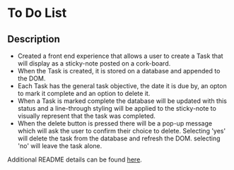 # To Do List

## Description

* Created a front end experience that allows a user to create a Task that will display as a sticky-note posted on a cork-board.
* When the Task is created, it is stored on a database and appended to the DOM.
* Each Task has the general task objective, the date it is due by, an opton to mark it complete and an option to delete it.
* When a Task is marked complete the database will be updated with this status and a line-through styling will be applied to the sticky-note to visually represent that the task was completed.
* When the delete button is pressed there will be a pop-up message which will ask the user to confirm their choice to delete. Selecting 'yes' will delete the task from the database and refresh the DOM. selecting 'no' will leave the task alone.

Additional README details can be found [here](https://github.com/PrimeAcademy/readme-template/blob/master/README.md).
